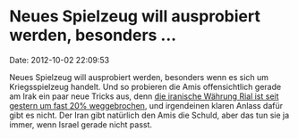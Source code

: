 Neues Spielzeug will ausprobiert werden, besonders \...
=======================================================

Date: 2012-10-02 22:09:53

Neues Spielzeug will ausprobiert werden, besonders wenn es sich um
Kriegsspielzeug handelt. Und so probieren die Amis offensichtlich gerade
am Irak ein paar neue Tricks aus, denn [die iranische Währung Rial ist
seit gestern um fast 20%
weggebrochen](http://www.swr.de/nachrichten/-/id=396/nid=396/did=10398012/1bq54bj/),
und irgendeinen klaren Anlass dafür gibt es nicht. Der Iran gibt
natürlich den Amis die Schuld, aber das tun sie ja immer, wenn Israel
gerade nicht passt.
